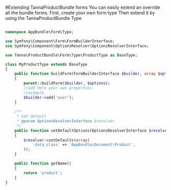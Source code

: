 #Extending TannaProductBundle forms
You can easily extend an override all the bundle forms.
First, create your own form type
Then extend it by using the TannaProductBundle Type

```php

namespace AppBundle\Form\Type;

use Symfony\Component\Form\FormBuilderInterface;
use Symfony\Component\OptionsResolver\OptionsResolverInterface;

use Tanna\ProductBundle\Form\Type\ProductType as BaseType;

class MyProductType extends BaseType
{
    public function buildForm(FormBuilderInterface $builder, array $options)
    {
        parent::buildForm($builder, $options);
        //add here your own properties
        //example
        $builder->add('user');
    }
    
    /**
     * Set default
     * @param OptionsResolverInterface $resolver
     */
    public function setDefaultOptions(OptionsResolverInterface $resolver)
    {
        $resolver->setDefaults(array(
            'data_class' => 'AppBundle\Document\Product',
        ));
    }

    public function getName()
    {
        return 'product';
    }
}
```
